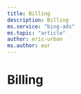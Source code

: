 ```yaml
---
title: Billing
description: Billing
ms.service: "bing-ads"
ms.topic: "article"
author: eric-urban
ms.author: eur
---
```


# Billing


